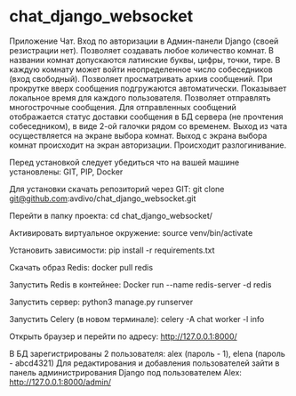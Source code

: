 # chat_django_websocket
Приложение Чат. Вход по авторизации в Админ-панели Django (своей резистрации нет). 
Позволяет создавать любое количество комнат. В названии комнат допускаются латинские буквы, цифры, точки, тире.
В каждую комнату может войти неопределенное число собеседников (вход свободный).
Позволяет просматривать архив сообщений. При прокрутке вверх сообщения подгружаются автоматически.
Показывает локальное время для каждого пользователя. 
Позволяет отправлять многострочные сообщения.
Для отправленных сообщений отображается статус доставки сообщения в БД сервера (не прочтения собеседником), в виде 2-ой галочки рядом со временем.
Выход из чата осуществляется на экране выбора комнат. Выход с экрана выбора комнат происходит на экран авторизации. Происходит разлогинивание.

Перед установкой следует убедиться что на вашей машине установлены: GIT, PIP, Docker

Для установки скачать репозиторий через GIT:
git clone git@github.com:avdivo/chat_django_websocket.git

Перейти в папку проекта:
cd chat_django_websocket/

Активировать виртуальное окружение:
source venv/bin/activate

Установить зависимости:
pip install -r requirements.txt

Скачать образ Redis:
docker pull redis

Запустить Redis в контейнее:
Docker run --name redis-server -d redis

Запустить сервер:
python3 manage.py runserver

Запустить Celery (в новом терминале):
celery -A chat worker -l info

Открыть браузер и перейти по адресу:
http://127.0.0.1:8000/

В БД зарегистрированы 2 пользователя: alex (пароль - 1), elena (пароль - abcd4321)
Для редактирования и добавления пользователей зайти в панель администрирования Django под пользователем Alex:
http://127.0.0.1:8000/admin/
